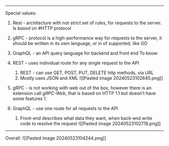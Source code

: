***
Special values:
1. Rest - architecture with not strict set of rules, for requests to the server. Is *based* on #HTTP protocol
2. gRPC - protocol is a high-performance way for requests to the server, it should be written in its own language, or in of supported; like GO 
3. GraphQL - an API query language for backend and front end
To know:
1. REST - uses individual route for any single request to the API
	1. REST - can use GET, POST, PUT, DELETE http methods, via URL
	2. Mostly uses JSON and XML
![[Pasted image 20240523102645.png]]

2. gRPC - is not working with web out of the box, however there is an extension call *gRPC*-*Web*, that is based on HTTP 1.1 but doesn't have some features 
	1. 

3. GraphQL - use one route for all requests to the API 
	1. Front-end describes what data they want, when back-end write code to resolve the request
![[Pasted image 20240523102718.png]]



***
Overall:
![[Pasted image 20240523104244.png]]